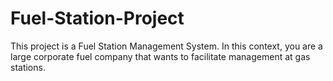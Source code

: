# Fuel-Station-Project
This project is a Fuel Station Management System. In this context, you are a large corporate fuel company that wants to facilitate management at gas stations.
